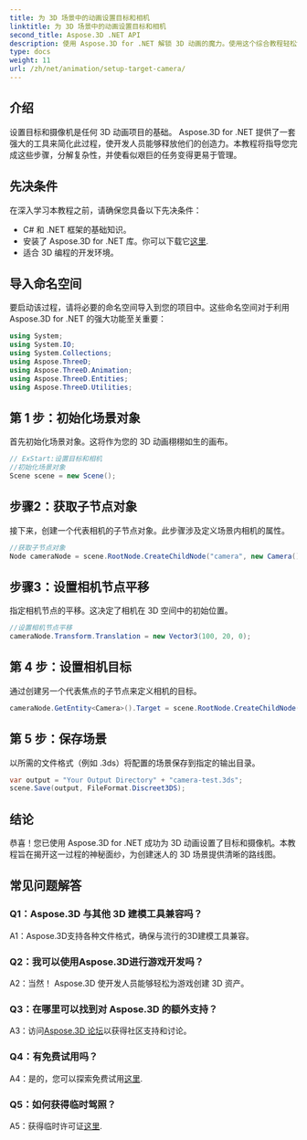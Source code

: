 ```yaml
---
title: 为 3D 场景中的动画设置目标和相机
linktitle: 为 3D 场景中的动画设置目标和相机
second_title: Aspose.3D .NET API
description: 使用 Aspose.3D for .NET 解锁 3D 动画的魔力。使用这个综合教程轻松设置目标和相机。
type: docs
weight: 11
url: /zh/net/animation/setup-target-camera/
---
```

## 介绍

设置目标和摄像机是任何 3D 动画项目的基础。 Aspose.3D for .NET 提供了一套强大的工具来简化此过程，使开发人员能够释放他们的创造力。本教程将指导您完成这些步骤，分解复杂性，并使看似艰巨的任务变得更易于管理。

## 先决条件

在深入学习本教程之前，请确保您具备以下先决条件：

- C# 和 .NET 框架的基础知识。
- 安装了 Aspose.3D for .NET 库。你可以下载它[这里](https://releases.aspose.com/3d/net/).
- 适合 3D 编程的开发环境。

## 导入命名空间

要启动该过程，请将必要的命名空间导入到您的项目中。这些命名空间对于利用 Aspose.3D for .NET 的强大功能至关重要：

```csharp
using System;
using System.IO;
using System.Collections;
using Aspose.ThreeD;
using Aspose.ThreeD.Animation;
using Aspose.ThreeD.Entities;
using Aspose.ThreeD.Utilities;
```

## 第 1 步：初始化场景对象

首先初始化场景对象。这将作为您的 3D 动画栩栩如生的画布。

```csharp
// ExStart:设置目标和相机
//初始化场景对象
Scene scene = new Scene();
```

## 步骤2：获取子节点对象

接下来，创建一个代表相机的子节点对象。此步骤涉及定义场景内相机的属性。

```csharp
//获取子节点对象
Node cameraNode = scene.RootNode.CreateChildNode("camera", new Camera());
```

## 步骤3：设置相机节点平移

指定相机节点的平移。这决定了相机在 3D 空间中的初始位置。

```csharp
//设置相机节点平移
cameraNode.Transform.Translation = new Vector3(100, 20, 0);
```

## 第 4 步：设置相机目标

通过创建另一个代表焦点的子节点来定义相机的目标。

```csharp
cameraNode.GetEntity<Camera>().Target = scene.RootNode.CreateChildNode("target");
```

## 第 5 步：保存场景

以所需的文件格式（例如 .3ds）将配置的场景保存到指定的输出目录。

```csharp
var output = "Your Output Directory" + "camera-test.3ds";
scene.Save(output, FileFormat.Discreet3DS);
```

## 结论

恭喜！您已使用 Aspose.3D for .NET 成功为 3D 动画设置了目标和摄像机。本教程旨在揭开这一过程的神秘面纱，为创建迷人的 3D 场景提供清晰的路线图。

## 常见问题解答

### Q1：Aspose.3D 与其他 3D 建模工具兼容吗？

A1：Aspose.3D支持各种文件格式，确保与流行的3D建模工具兼容。

### Q2：我可以使用Aspose.3D进行游戏开发吗？

A2：当然！ Aspose.3D 使开发人员能够轻松为游戏创建 3D 资产。

### Q3：在哪里可以找到对 Aspose.3D 的额外支持？

 A3：访问[Aspose.3D 论坛](https://forum.aspose.com/c/3d/18)以获得社区支持和讨论。

### Q4：有免费试用吗？

 A4：是的，您可以探索免费试用[这里](https://releases.aspose.com/).

### Q5：如何获得临时驾照？

 A5：获得临时许可证[这里](https://purchase.aspose.com/temporary-license/).
